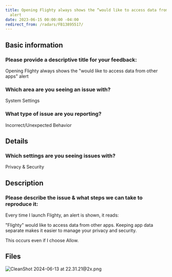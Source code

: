 ```yaml
---
title: Opening Flighty always shows the “would like to access data from other apps”
  alert
date: 2023-06-15 00:00:00 -04:00
redirect_from: /radars/FB13895517/ 
---
```


## Basic information

### Please provide a descriptive title for your feedback:

Opening Flighty always shows the "would like to access data from other apps" alert

### Which area are you seeing an issue with?

System Settings

### What type of issue are you reporting?

Incorrect/Unexpected Behavior

## Details

### Which settings are you seeing issues with?

Privacy & Security

## Description

### Please describe the issue & what steps we can take to reproduce it:

Every time I launch Flighty,  an alert is shown, it reads:

"Flighty" would like to access data from other apps.
Keeping app data separate makes it easier to manage your privacy and security.

This occurs even if I choose Allow.

## Files

![CleanShot 2024-06-13 at 22.31.21@2x.png](/uploads/CleanShot%202024-06-13%20at%2022.31.21@2x.png)